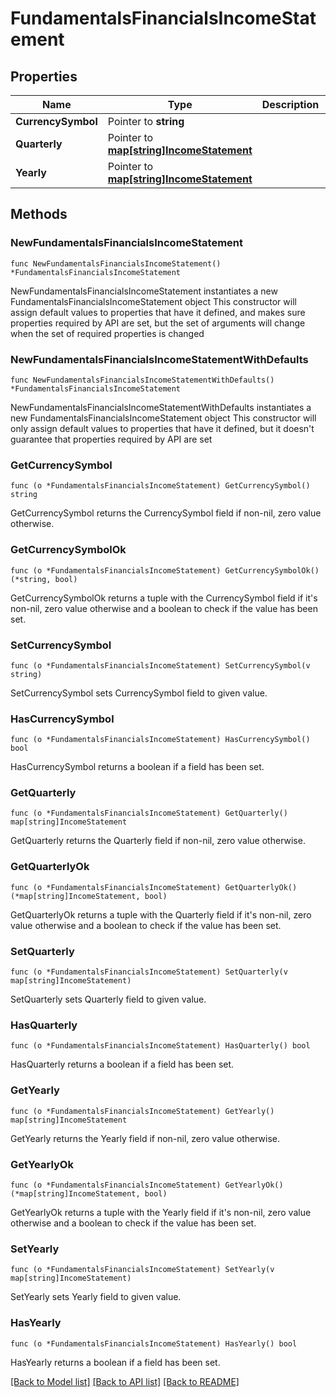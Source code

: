 # FundamentalsFinancialsIncomeStatement

## Properties

Name | Type | Description | Notes
------------ | ------------- | ------------- | -------------
**CurrencySymbol** | Pointer to **string** |  | [optional] 
**Quarterly** | Pointer to [**map[string]IncomeStatement**](IncomeStatement.md) |  | [optional] 
**Yearly** | Pointer to [**map[string]IncomeStatement**](IncomeStatement.md) |  | [optional] 

## Methods

### NewFundamentalsFinancialsIncomeStatement

`func NewFundamentalsFinancialsIncomeStatement() *FundamentalsFinancialsIncomeStatement`

NewFundamentalsFinancialsIncomeStatement instantiates a new FundamentalsFinancialsIncomeStatement object
This constructor will assign default values to properties that have it defined,
and makes sure properties required by API are set, but the set of arguments
will change when the set of required properties is changed

### NewFundamentalsFinancialsIncomeStatementWithDefaults

`func NewFundamentalsFinancialsIncomeStatementWithDefaults() *FundamentalsFinancialsIncomeStatement`

NewFundamentalsFinancialsIncomeStatementWithDefaults instantiates a new FundamentalsFinancialsIncomeStatement object
This constructor will only assign default values to properties that have it defined,
but it doesn't guarantee that properties required by API are set

### GetCurrencySymbol

`func (o *FundamentalsFinancialsIncomeStatement) GetCurrencySymbol() string`

GetCurrencySymbol returns the CurrencySymbol field if non-nil, zero value otherwise.

### GetCurrencySymbolOk

`func (o *FundamentalsFinancialsIncomeStatement) GetCurrencySymbolOk() (*string, bool)`

GetCurrencySymbolOk returns a tuple with the CurrencySymbol field if it's non-nil, zero value otherwise
and a boolean to check if the value has been set.

### SetCurrencySymbol

`func (o *FundamentalsFinancialsIncomeStatement) SetCurrencySymbol(v string)`

SetCurrencySymbol sets CurrencySymbol field to given value.

### HasCurrencySymbol

`func (o *FundamentalsFinancialsIncomeStatement) HasCurrencySymbol() bool`

HasCurrencySymbol returns a boolean if a field has been set.

### GetQuarterly

`func (o *FundamentalsFinancialsIncomeStatement) GetQuarterly() map[string]IncomeStatement`

GetQuarterly returns the Quarterly field if non-nil, zero value otherwise.

### GetQuarterlyOk

`func (o *FundamentalsFinancialsIncomeStatement) GetQuarterlyOk() (*map[string]IncomeStatement, bool)`

GetQuarterlyOk returns a tuple with the Quarterly field if it's non-nil, zero value otherwise
and a boolean to check if the value has been set.

### SetQuarterly

`func (o *FundamentalsFinancialsIncomeStatement) SetQuarterly(v map[string]IncomeStatement)`

SetQuarterly sets Quarterly field to given value.

### HasQuarterly

`func (o *FundamentalsFinancialsIncomeStatement) HasQuarterly() bool`

HasQuarterly returns a boolean if a field has been set.

### GetYearly

`func (o *FundamentalsFinancialsIncomeStatement) GetYearly() map[string]IncomeStatement`

GetYearly returns the Yearly field if non-nil, zero value otherwise.

### GetYearlyOk

`func (o *FundamentalsFinancialsIncomeStatement) GetYearlyOk() (*map[string]IncomeStatement, bool)`

GetYearlyOk returns a tuple with the Yearly field if it's non-nil, zero value otherwise
and a boolean to check if the value has been set.

### SetYearly

`func (o *FundamentalsFinancialsIncomeStatement) SetYearly(v map[string]IncomeStatement)`

SetYearly sets Yearly field to given value.

### HasYearly

`func (o *FundamentalsFinancialsIncomeStatement) HasYearly() bool`

HasYearly returns a boolean if a field has been set.


[[Back to Model list]](../README.md#documentation-for-models) [[Back to API list]](../README.md#documentation-for-api-endpoints) [[Back to README]](../README.md)


